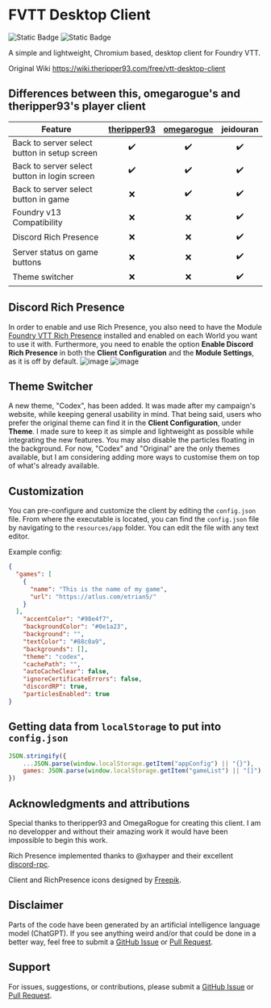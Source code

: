 # FVTT Desktop Client
![Static Badge](https://img.shields.io/badge/Foundry%20Compatibility-v12%2Fv13-lightgreen)
![Static Badge](https://img.shields.io/badge/License-MIT-yellow)

A simple and lightweight, Chromium based, desktop client for Foundry VTT.

Original Wiki https://wiki.theripper93.com/free/vtt-desktop-client

## Differences between this, omegarogue's and theripper93's player client

| Feature                                      | [theripper93](https://github.com/theripper93/fvtt-player-client) | [omegarogue](https://github.com/OmegaRogue/fvtt-player-client) | jeidouran |
|----------------------------------------------|:----------------------------------------------------------------:|:--------------------------------------------------------------:|:---------:|
| Back to server select button in setup screen |                                ✔️                                |                               ✔️                              |    ✔️    |
| Back to server select button in login screen |                                ✔️                                |                               ✔️                              |    ✔️    |
| Back to server select button in game         |                                ❌                                |                               ✔️                              |    ✔️    |
| Foundry v13 Compatibility                    |                                ❌                                |                               ❌                              |    ✔️    |
| Discord Rich Presence                        |                                ❌                                |                               ❌                              |    ✔️    |
| Server status on game buttons                |                                ❌                                |                               ❌                              |    ✔️    |
| Theme switcher                               |                                ❌                                |                               ❌                              |    ✔️    |

## Discord Rich Presence

In order to enable and use Rich Presence, you also need to have the Module [Foundry VTT Rich Presence](https://github.com/JeidoUran/fvtt-rich-presence) installed and enabled on each World you want to use it with. Furthermore, you need to enable the option **Enable Discord Rich Presence** in both the **Client Configuration** and the **Module Settings**, as it is off by default.
![image](https://github.com/user-attachments/assets/877fd3c7-f212-4b1e-8d6e-e5bfce7a2ce5)
![image](https://github.com/user-attachments/assets/aad94072-6e39-4138-88a0-28fbc687d02c)

## Theme Switcher

A new theme, "Codex", has been added. It was made after my campaign's website, while keeping general usability in mind. That being said, users who prefer the original theme can find it in the **Client Configuration**, under **Theme**. I made sure to keep it as simple and lightweight as possible while integrating the new features. You may also disable the particles floating in the background. For now, "Codex" and "Original" are the only themes available, but I am considering adding more ways to customise them on top of what's already available.

## Customization

You can pre-configure and customize the client by editing the `config.json` file.
From where the executable is located,
you can find the `config.json` file by navigating to the `resources/app` folder.
You can edit the file with any text editor.

Example config:

```json
{
  "games": [
    {
      "name": "This is the name of my game",
      "url": "https://atlus.com/etrian5/"
    }
  ],
    "accentColor": "#98e4f7",
    "backgroundColor": "#0e1a23",
    "background": "",
    "textColor": "#88c0a9",
    "backgrounds": [],
    "theme": "codex",
    "cachePath": "",
    "autoCacheClear": false,
    "ignoreCertificateErrors": false,
    "discordRP": true,
    "particlesEnabled": true
}
```

## Getting data from `localStorage` to put into `config.json`

```js
JSON.stringify({
    ...JSON.parse(window.localStorage.getItem("appConfig") || "{}"),
    games: JSON.parse(window.localStorage.getItem("gameList") || "[]")
})
```

## Acknowledgments and attributions
Special thanks to theripper93 and OmegaRogue for creating this client. I am no developper and without their amazing work it would have been impossible to begin this work.

Rich Presence implemented thanks to @xhayper and their excellent [discord-rpc](https://www.npmjs.com/package/@xhayper/discord-rpc?activeTab=readme).

Client and RichPresence icons designed by [Freepik](http://www.freepik.com/).

## Disclaimer

Parts of the code have been generated by an artificial intelligence language model (ChatGPT). If you see anything weird and/or that could be done in a better way, feel free to submit a [GitHub Issue](https://github.com/JeidoUran/fvtt-player-client/issues) or [Pull Request](https://github.com/JeidoUran/fvtt-player-client/pulls).

## Support

For issues, suggestions, or contributions, please submit a [GitHub Issue](https://github.com/JeidoUran/fvtt-player-client/issues) or [Pull Request](https://github.com/JeidoUran/fvtt-player-client/pulls).
